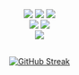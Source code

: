 <div align="center">

<div align=center> 
  <img src="https://img.shields.io/badge/java-007396?style=for-the-badge&logo=java&logoColor=white"> 
  <img src="https://img.shields.io/badge/Spring-6DB33F?style=for-the-badge&logo=Spring&logoColor=white">
  <img src="https://img.shields.io/badge/mysql-4479A1?style=for-the-badge&logo=mysql&logoColor=white">
  <br>
  <img src="https://img.shields.io/badge/linux-FCC624?style=for-the-badge&logo=linux&logoColor=black">
  <img src="https://img.shields.io/badge/aws-232F3E?style=for-the-badge&logo=aws&logoColor=white">
  <br>
  <img src="https://img.shields.io/badge/python-3776AB?style=for-the-badge&logo=python&logoColor=white"> 
<div>

<br>
  
[![GitHub Streak](https://streak-stats.demolab.com?user=Park-Eunbi&theme=material-palenight&hide_border=true)](https://git.io/streak-stats)
  
<!--
[![Top Langs](https://github-readme-stats.vercel.app/api/top-langs/?username=Park-EunBi&layout=compact&theme=dracula)](https://github.com/metleeha)
-->
  
<!-- [![Hits](https://hits.seeyoufarm.com/api/count/incr/badge.svg?url=https%3A%2F%2Fgithub.com%2FPark-EunBi&count_bg=%237991D6&title_bg=%233B4769&icon=&icon_color=%23E7E7E7&title=Eunbi+Park&edge_flat=false)](https://hits.seeyoufarm.com) -->


<!--

[![Hits](https://hits.seeyoufarm.com/api/count/incr/badge.svg?url=https%3A%2F%2Fgithub.com%2FPark-EunBi&count_bg=%2379C83D&title_bg=%23555555&icon=&icon_color=%23E7E7E7&title=hits&edge_flat=false)](https://hits.seeyoufarm.com)

[![Park-EunBi's github stats](https://github-readme-stats.vercel.app/api/top-langs/?username=Park-EunBi&show_icons=true&hide_border=true&title_color=004386&icon_color=004386&layout=compact)](https://github.com/Park-EunBi)

![trophy](https://github-profile-trophy.vercel.app/?username=Park-EunBi)


**Park-EunBi/Park-EunBi** is a ✨ _special_ ✨ repository because its `README.md` (this file) appears on your GitHub profile.

Here are some ideas to get you started:

- 🔭 I’m currently working on ...
- 🌱 I’m currently learning ...
- 👯 I’m looking to collaborate on ...
- 🤔 I’m looking for help with ...
- 💬 Ask me about ...
- 📫 How to reach me: ...
- 😄 Pronouns: ...
- ⚡ Fun fact: ...
</div>
  
-->
